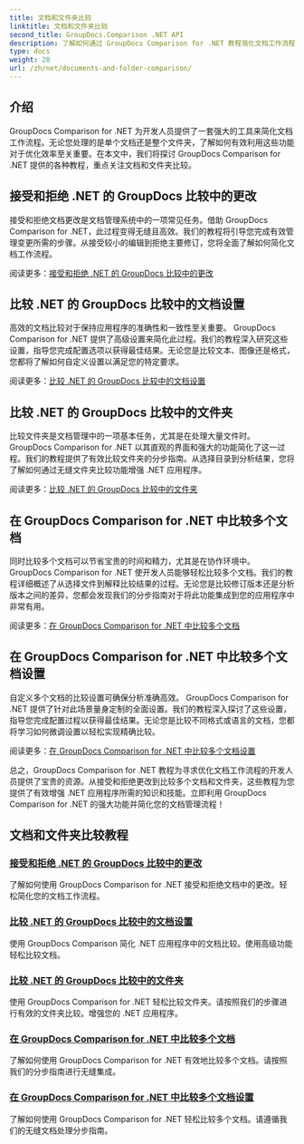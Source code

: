 ```yaml
---
title: 文档和文件夹比较
linktitle: 文档和文件夹比较
second_title: GroupDocs.Comparison .NET API
description: 了解如何通过 GroupDocs Comparison for .NET 教程简化文档工作流程。轻松接受、拒绝更改并比较文档和文件夹。
type: docs
weight: 20
url: /zh/net/documents-and-folder-comparison/
---
```

## 介绍

GroupDocs Comparison for .NET 为开发人员提供了一套强大的工具来简化文档工作流程。无论您处理的是单个文档还是整个文件夹，了解如何有效利用这些功能对于优化效率至关重要。在本文中，我们将探讨 GroupDocs Comparison for .NET 提供的各种教程，重点关注文档和文件夹比较。

## 接受和拒绝 .NET 的 GroupDocs 比较中的更改

接受和拒绝文档更改是文档管理系统中的一项常见任务。借助 GroupDocs Comparison for .NET，此过程变得无缝且高效。我们的教程将引导您完成有效管理变更所需的步骤。从接受较小的编辑到拒绝主要修订，您将全面了解如何简化文档工作流程。

阅读更多：[接受和拒绝 .NET 的 GroupDocs 比较中的更改](./accept-reject-changes-dotnet/)

## 比较 .NET 的 GroupDocs 比较中的文档设置

高效的文档比较对于保持应用程序的准确性和一致性至关重要。 GroupDocs Comparison for .NET 提供了高级设置来简化此过程。我们的教程深入研究这些设置，指导您完成配置选项以获得最佳结果。无论您是比较文本、图像还是格式，您都将了解如何自定义设置以满足您的特定要求。

阅读更多：[比较 .NET 的 GroupDocs 比较中的文档设置](./compare-documents-settings-dotnet/)

## 比较 .NET 的 GroupDocs 比较中的文件夹

比较文件夹是文档管理中的一项基本任务，尤其是在处理大量文件时。 GroupDocs Comparison for .NET 以其直观的界面和强大的功能简化了这一过程。我们的教程提供了有效比较文件夹的分步指南。从选择目录到分析结果，您将了解如何通过无缝文件夹比较功能增强 .NET 应用程序。

阅读更多：[比较 .NET 的 GroupDocs 比较中的文件夹](./compare-folders-dotnet/)

## 在 GroupDocs Comparison for .NET 中比较多个文档

同时比较多个文档可以节省宝贵的时间和精力，尤其是在协作环境中。 GroupDocs Comparison for .NET 使开发人员能够轻松比较多个文档。我们的教程详细概述了从选择文件到解释比较结果的过程。无论您是比较修订版本还是分析版本之间的差异，您都会发现我们的分步指南对于将此功能集成到您的应用程序中非常有用。

阅读更多：[在 GroupDocs Comparison for .NET 中比较多个文档](./compare-multiple-documents-dotnet/)

## 在 GroupDocs Comparison for .NET 中比较多个文档设置

自定义多个文档的比较设置可确保分析准确高效。 GroupDocs Comparison for .NET 提供了针对此场景量身定制的全面设置。我们的教程深入探讨了这些设置，指导您完成配置过程以获得最佳结果。无论您是比较不同格式或语言的文档，您都将学习如何微调设置以轻松实现精确比较。

阅读更多：[在 GroupDocs Comparison for .NET 中比较多个文档设置](./compare-multiple-documents-settings-dotnet/)

总之，GroupDocs Comparison for .NET 教程为寻求优化文档工作流程的开发人员提供了宝贵的资源。从接受和拒绝更改到比较多个文档和文件夹，这些教程为您提供了有效增强 .NET 应用程序所需的知识和技能。立即利用 GroupDocs Comparison for .NET 的强大功能并简化您的文档管理流程！
## 文档和文件夹比较教程
### [接受和拒绝 .NET 的 GroupDocs 比较中的更改](./accept-reject-changes-dotnet/)
了解如何使用 GroupDocs Comparison for .NET 接受和拒绝文档中的更改。轻松简化您的文档工作流程。
### [比较 .NET 的 GroupDocs 比较中的文档设置](./compare-documents-settings-dotnet/)
使用 GroupDocs Comparison 简化 .NET 应用程序中的文档比较。使用高级功能轻松比较文档。
### [比较 .NET 的 GroupDocs 比较中的文件夹](./compare-folders-dotnet/)
使用 GroupDocs Comparison for .NET 轻松比较文件夹。请按照我们的步骤进行有效的文件夹比较。增强您的 .NET 应用程序。
### [在 GroupDocs Comparison for .NET 中比较多个文档](./compare-multiple-documents-dotnet/)
了解如何使用 GroupDocs Comparison for .NET 有效地比较多个文档。请按照我们的分步指南进行无缝集成。
### [在 GroupDocs Comparison for .NET 中比较多个文档设置](./compare-multiple-documents-settings-dotnet/)
了解如何使用 GroupDocs Comparison for .NET 轻松比较多个文档。请遵循我们的无缝文档处理分步指南。